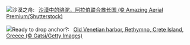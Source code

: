 ![](https://www.bing.com/th?id=OHR.CamelsAbove_ZH-CN1389810021_UHD.jpg&w=1000)沙漠之舟:&nbsp;&ensp;[沙漠中的骆驼，阿拉伯联合酋长国 (© Amazing Aerial Premium/Shutterstock)](https://www.bing.com/th?id=OHR.CamelsAbove_ZH-CN1389810021_UHD.jpg)
<br><br/>
![](https://www.bing.com/th?id=OHR.CreteHarbor_EN-US3759550362_UHD.jpg&w=1000)Ready to drop anchor?:&nbsp;&ensp;[Old Venetian harbor, Rethymno, Crete Island, Greece (© Gatsi/Getty Images)](https://www.bing.com/th?id=OHR.CreteHarbor_EN-US3759550362_UHD.jpg)
<br><br/>
